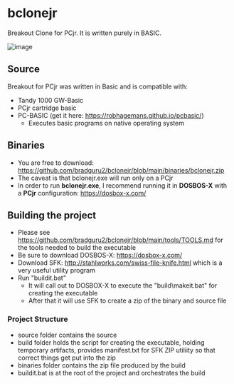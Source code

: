 # bclonejr
Breakout Clone for PCjr.  It is written purely in BASIC.

![image](https://github.com/user-attachments/assets/f87909ef-b7bd-4213-8925-615be3034574)


## Source
Breakout for PCjr was written in Basic and is compatible with:
* Tandy 1000 GW-Basic
* PCjr cartridge basic
* PC-BASIC (get it here: https://robhagemans.github.io/pcbasic/)
  * Executes basic programs on native operating system

## Binaries
* You are free to download: https://github.com/bradguru2/bclonejr/blob/main/binaries/bclonejr.zip
* The caveat is that bclonejr.exe will run only on a PCjr
* In order to run **bclonejr.exe**, I recommend running it in **DOSBOS-X** with a **PCjr** configuration: https://dosbox-x.com/

## Building the project
* Please see https://github.com/bradguru2/bclonejr/blob/main/tools/TOOLS.md for the tools needed to build the executable
* Be sure to download DOSBOS-X: https://dosbox-x.com/
* Download SFK: http://stahlworks.com/swiss-file-knife.html which is a very useful utility program
* Run "buildit.bat"
  * It will call out to DOSBOX-X to execute the "build\makeit.bat" for creating the executable
  * After that it will use SFK to create a zip of the binary and source file

### Project Structure
* source folder contains the source
* build folder holds the script for creating the executable, holding temporary artifacts, provides manifest.txt for SFK ZIP utiliity so that correct things get put into the zip
* binaries folder contains the zip file produced by the build
* buildit.bat is at the root of the project and orchestrates the build


